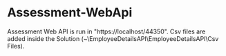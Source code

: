 # Assessment-WebApi
Assessment 
Web API is run in "https://localhost/44350". 
Csv files are added inside the Solution (~\EmployeeDetailsAPI\EmployeeDetailsAPI\Csv Files\). 

